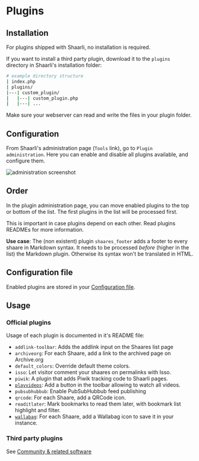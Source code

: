 # Plugins

## Installation

For plugins shipped with Shaarli, no installation is required.

If you want to install a third party plugin, download it to the `plugins` directory in Shaarli's installation folder:

```bash
# example directory structure
| index.php
| plugins/
|---| custom_plugin/
|   |---| custom_plugin.php
|   |---| ...

```

Make sure your webserver can read and write the files in your plugin folder.


## Configuration

From Shaarli's administration page (`Tools` link), go to `Plugin administration`. Here you can enable and disable all plugins available, and configure them.

![administration screenshot](https://camo.githubusercontent.com/5da68e191969007492ca0fbeb25f3b2357b748cc/687474703a2f2f692e696d6775722e636f6d2f766837544643712e706e67)


## Order

In the plugin administration page, you can move enabled plugins to the top or bottom of the list. The first plugins in the list will be processed first.

This is important in case plugins depend on each other. Read plugins READMEs for more information.

**Use case**: The (non existent) plugin `shaares_footer` adds a footer to every shaare in Markdown syntax. It needs to be processed *before* (higher in the list) the Markdown plugin. Otherwise its syntax won't be translated in HTML.


## Configuration file

Enabled plugins are stored in your [Configuration file](Shaarli-configuration).

## Usage

### Official plugins

Usage of each plugin is documented in it's README file:

 * `addlink-toolbar`: Adds the addlink input on the Shaares list page
 * `archiveorg`: For each Shaare, add a link to the archived page on Archive.org
 * `default_colors`: Override default theme colors.
 * `isso`: Let visitor comment your shaares on permalinks with Isso.
 * `piwik`: A plugin that adds Piwik tracking code to Shaarli pages.
 * [`playvideos`](https://github.com/shaarli/Shaarli/blob/master/plugins/playvideos/README.md): Add a button in the toolbar allowing to watch all videos.
 * `pubsubhubbub`: Enable PubSubHubbub feed publishing
 * `qrcode`: For each Shaare, add a QRCode icon.
 * `readitlater`: Mark bookmarks to read them later, with bookmark list highlight and filter.
 * [`wallabag`](https://github.com/shaarli/Shaarli/blob/master/plugins/wallabag/README.md):  For each Shaare, add a Wallabag icon to save it in your instance.


### Third party plugins

See [Community & related software](https://shaarli.readthedocs.io/en/master/Community-and-related-software/)
